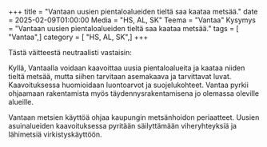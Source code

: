 +++
title = "Vantaan uusien pientaloalueiden tieltä saa kaataa metsää."
date = 2025-02-09T01:00:00
Media = "HS, AL, SK"
Teema = "Vantaa"
Kysymys = "Vantaan uusien pientaloalueiden tieltä saa kaataa metsää."
tags = [ "Vantaa",]
category = [ "HS, AL, SK",]
+++

Tästä väitteestä neutraalisti vastaisin:

Kyllä, Vantaalla voidaan kaavoittaa uusia pientaloalueita ja kaataa niiden tieltä metsää, mutta siihen tarvitaan asemakaava ja tarvittavat luvat. Kaavoituksessa huomioidaan luontoarvot ja suojelukohteet. Vantaa pyrkii ohjaamaan rakentamista myös täydennysrakentamisena jo olemassa oleville alueille.

Vantaan metsien käyttöä ohjaa kaupungin metsänhoidon periaatteet. Uusien asuinalueiden kaavoituksessa pyritään säilyttämään viheryhteyksiä ja lähimetsiä virkistyskäyttöön.
